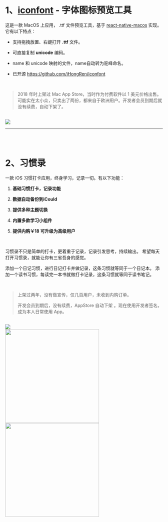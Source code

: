 # 1、[iconfont](https://github.com/iHongRen/iconfont) - 字体图标预览工具

这是一款 MacOS 上应用， .ttf 文件预览工具，基于 [react-native-macos](https://github.com/ptmt/react-native-macos)  实现。它有以下特点：

- 支持拖拽放置、右键打开 **.ttf** 文件。

- 可直接复制 **unicode** 编码。

- name 和 unicode 映射的文件，name自动转为驼峰命名。

- 已开源 https://github.com/iHongRen/iconfont   

<br>

> 2018 年时上架过  Mac App Store，当时作为付费软件以 1 美元价格出售。可能实在太小众，只卖出了两份，都来自于欧洲用户。开发者会员到期后就没有续费，自动下架了。   

<br>
<img src="https://wx1.sinaimg.cn/large/bcedcbf4ly1hp30c3wpgng20mg0i97ey.gif">

---
<br>
<br>

# 2、习惯录

一款 iOS 习惯打卡应用，终身学习，记录一切。有以下功能：

1. **基础习惯打卡，记录功能**

2. **数据自动备份到iCould**

3. **提供多种主题切换**

4. **内置多款学习小组件**

5. **提供内购￥18 可升级为高级用户**

<br>

习惯录不只是简单的打卡，更着重于记录，记录引发思考，持续输出。
希望每天打开习惯录，就能让你有三省吾身的感觉。     

添加一个日记习惯，进行日记打卡并做记录，这条习惯就等同于一个日记本。
添加一个读书习惯，每读完一本书就做打卡记录，这条习惯就等同于读书笔记。    

<br>


> 上架过两年，没有做宣传，仅几百用户，未收到内购订单。
>
> 开发会员到期后，没有续费，AppStore 自动下架 。现在使用开发者签名，成为本人日常使用 App。

<br>

<img src="https://wx3.sinaimg.cn/large/bcedcbf4ly1hp2zzcu15uj21ll0u0q7x.jpg"> 

<br>

<img src="https://is1-ssl.mzstatic.com/image/thumb/PurpleSource122/v4/0d/b6/f2/0db6f289-59eb-f89b-6095-1b1e2256a317/59c0937d-a576-45ae-9db6-daa35b2d1480_Simulator_Screen_Shot_-_iPhone_13_Pro_Max_-_2022-05-11_at_16.37.50.png/400x800bb.png" width="300" style="display:inline;margin-right:80px;">

<img src="https://is1-ssl.mzstatic.com/image/thumb/PurpleSource122/v4/a2/e3/d7/a2e3d706-3f33-4144-f523-e2159f01fad2/73021f38-a760-4163-9393-0a853b2ad0de_Simulator_Screen_Shot_-_iPhone_13_Pro_Max_-_2022-05-11_at_16.46.52.png/400x800bb.png" width="300" style="display:inline;">